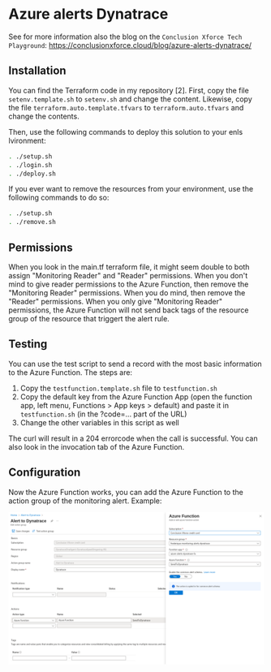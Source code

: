 # Azure alerts Dynatrace

See for more information also the blog on the 
`Conclusion Xforce Tech Playground`: https://conclusionxforce.cloud/blog/azure-alerts-dynatrace/

## Installation

You can find the Terraform code in my repository [2]. First, copy the file 
`setenv.template.sh` to `setenv.sh` and change the content. Likewise, copy the
file `terraform.auto.template.tfvars` to `terraform.auto.tfvars` and change
the contents.

Then, use the following commands to deploy this solution to your enls lvironment:

```bash
. ./setup.sh
. ./login.sh
. ./deploy.sh
```

If you ever want to remove the resources from your environment, use the
following commands to do so:

```bash
. ./setup.sh
. ./remove.sh
```

## Permissions

When you look in the main.tf terraform file, it might seem double to both assign 
"Monitoring Reader" and "Reader" permissions. When you don't mind to give reader
permissions to the Azure Function, then remove the "Monitoring Reader" permissions.
When you do mind, then remove the "Reader" permissions. When you only give
"Monitoring Reader" permissions, the Azure Function will not send back tags of the
resource group of the resource that triggert the alert rule.

## Testing

You can use the test script to send a record with the most basic information to
the Azure Function. The steps are:

1) Copy the `testfunction.template.sh` file to `testfunction.sh`
2) Copy the default key from the Azure Function App (open the function app, left
   menu, Functions > App keys > default) and paste it in `testfunction.sh` 
   (in the ?code=... part of the URL)
3) Change the other variables in this script as well

The curl will result in a 204 errorcode when the call is successful. You can also
look in the invocation tab of the Azure Function.

## Configuration

Now the Azure Function works, you can add the Azure Function to the action group
of the monitoring alert. Example:

![Action group example](./ActionGroup.png)
